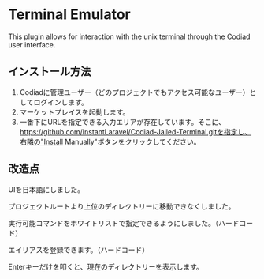# Terminal Emulator

This plugin allows for interaction with the unix terminal through the [Codiad](http://www.codiad.com) user interface.

## インストール方法

1. Codiadに管理ユーザー（どのプロジェクトでもアクセス可能なユーザー）としてログインします。
2. マーケットプレイスを起動します。
3. 一番下にURLを指定できる入力エリアが存在しています。そこに、https://github.com/InstantLaravel/Codiad-Jailed-Terminal.gitを指定し、右隣の"Install Manually"ボタンをクリックしてください。

## 改造点

UIを日本語にしました。

プロジェクトルートより上位のディレクトリーに移動できなくしました。

実行可能コマンドをホワイトリストで指定できるようにしました。（ハードコード）

エイリアスを登録できます。（ハードコード）

Enterキーだけを叩くと、現在のディレクトリーを表示します。
